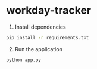 # workday-tracker
1. Install dependencies
```bash
pip install -r requirements.txt
```
2. Run the application
```bash
python app.py
```